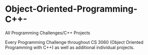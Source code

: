 # Object-Oriented-Programming-C++-
All Programming Challenges/C++ Projects

Every Programming Challenge throughout CS 3060 (Object Oriented Programming with C++) as well as additional individual projects.
